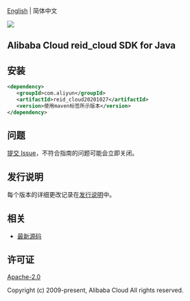 [English](README.md) | 简体中文

![](https://aliyunsdk-pages.alicdn.com/icons/AlibabaCloud.svg)

## Alibaba Cloud reid_cloud SDK for Java

## 安装

```xml
<dependency>
   <groupId>com.aliyun</groupId>
   <artifactId>reid_cloud20201027</artifactId>
   <version>使用maven标签所示版本</version>
</dependency>
```

## 问题

[提交 Issue](https://github.com/aliyun/alibabacloud-sdk/issues/new)，不符合指南的问题可能会立即关闭。

## 发行说明

每个版本的详细更改记录在[发行说明](./ChangeLog.txt)中。

## 相关

- [最新源码](https://github.com/aliyun/alibabacloud-sdk/tree/master/java)

## 许可证

[Apache-2.0](http://www.apache.org/licenses/LICENSE-2.0)

Copyright (c) 2009-present, Alibaba Cloud All rights reserved.
